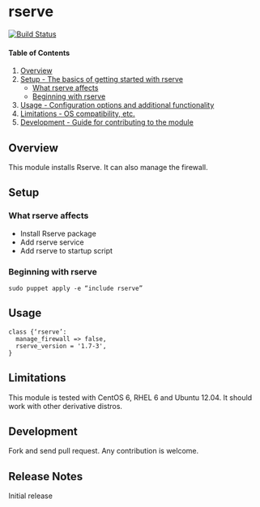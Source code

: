 # rserve

[![Build Status](https://travis-ci.org/ubc/puppet-rserve.svg?branch=master)](https://travis-ci.org/ubc/puppet-rserve)

#### Table of Contents

1. [Overview](#overview)
2. [Setup - The basics of getting started with rserve](#setup)
    * [What rserve affects](#what-rserve-affects)
    * [Beginning with rserve](#beginning-with-rserve)
3. [Usage - Configuration options and additional functionality](#usage)
4. [Limitations - OS compatibility, etc.](#limitations)
5. [Development - Guide for contributing to the module](#development)

## Overview

This module installs Rserve. It can also manage the firewall.

## Setup

### What rserve affects

* Install Rserve package
* Add rserve service
* Add rserve to startup script

### Beginning with rserve

    sudo puppet apply -e “include rserve”

## Usage

    class {‘rserve’:
      manage_firewall => false,
      rserve_version = '1.7-3',
    }

## Limitations

This module is tested with CentOS 6, RHEL 6 and Ubuntu 12.04. It should work with other derivative distros.

## Development

Fork and send pull request. Any contribution is welcome.

## Release Notes

Initial release
